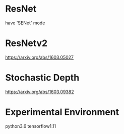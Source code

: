 # ResNet
have 'SENet' mode
# ResNetv2
https://arxiv.org/abs/1603.05027  


# Stochastic Depth
https://arxiv.org/abs/1603.09382




# Experimental Environment
python3.6 tensorflow1.11
